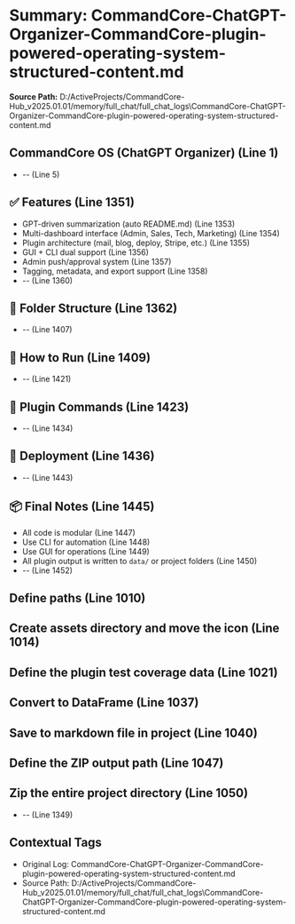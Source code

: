 # Summary: CommandCore-ChatGPT-Organizer-CommandCore-plugin-powered-operating-system-structured-content.md

**Source Path:** D:/ActiveProjects/CommandCore-Hub_v2025.01.01/memory/full_chat/full_chat_logs\CommandCore-ChatGPT-Organizer-CommandCore-plugin-powered-operating-system-structured-content.md

## CommandCore OS (ChatGPT Organizer) (Line 1)
- -- (Line 5)

## ✅ Features (Line 1351)
- GPT-driven summarization (auto README.md) (Line 1353)
- Multi-dashboard interface (Admin, Sales, Tech, Marketing) (Line 1354)
- Plugin architecture (mail, blog, deploy, Stripe, etc.) (Line 1355)
- GUI + CLI dual support (Line 1356)
- Admin push/approval system (Line 1357)
- Tagging, metadata, and export support (Line 1358)
- -- (Line 1360)

## 📁 Folder Structure (Line 1362)
- -- (Line 1407)

## 🧪 How to Run (Line 1409)
- -- (Line 1421)

## 🔌 Plugin Commands (Line 1423)
- -- (Line 1434)

## 🚀 Deployment (Line 1436)
- -- (Line 1443)

## 📦 Final Notes (Line 1445)
- All code is modular (Line 1447)
- Use CLI for automation (Line 1448)
- Use GUI for operations (Line 1449)
- All plugin output is written to `data/` or project folders (Line 1450)
- -- (Line 1452)

## Define paths (Line 1010)

## Create assets directory and move the icon (Line 1014)

## Define the plugin test coverage data (Line 1021)

## Convert to DataFrame (Line 1037)

## Save to markdown file in project (Line 1040)

## Define the ZIP output path (Line 1047)

## Zip the entire project directory (Line 1050)
- -- (Line 1349)

## Contextual Tags
- Original Log: CommandCore-ChatGPT-Organizer-CommandCore-plugin-powered-operating-system-structured-content.md
- Source Path: D:/ActiveProjects/CommandCore-Hub_v2025.01.01/memory/full_chat/full_chat_logs\CommandCore-ChatGPT-Organizer-CommandCore-plugin-powered-operating-system-structured-content.md
